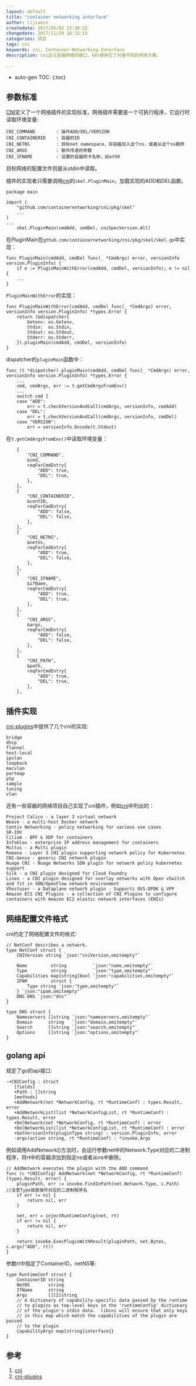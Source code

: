 ```yaml
---
layout: default
title: "container networking interface"
author: lijiaocn
createdate: 2017/05/03 13:30:32
changedate: 2017/11/29 16:15:15
categories: 项目
tags: cni
keywords: cni, Container-Networking-Interface
description: cni定义容器网络的接口，k8s使用它了对接不同的网络方案。

---
```


* auto-gen TOC:
{:toc}

## 参数标准

[CNI][1]定义了一个网络插件的实现标准，网络插件需要是一个可执行程序，它运行时读取环境变量:

	CNI_COMMAND        : 操作ADD/DEL/VERSION
	CNI_CONTAINERID    : 容器的ID
	CNI_NETNS          : 目标net namespace，将容器加入这个ns，或者从这个ns删除
	CNI_ARGS           : 额外传递的参数
	CNI_IFNAME         : 设置的容器网卡名称，如eth0

目标网络的配置文件则是从stdin中读取。

插件的实现者只需要调用[cni][1]的`skel.PluginMain`，加载实现的ADD和DEL函数。

	package main
	
	import (
		"github.com/containernetworking/cni/pkg/skel"
		...
	)
	...
		skel.PluginMain(cmdAdd, cmdDel, cniSpecVersion.All)

在PluginMain在`gthub.com/containernetworking/cni/pkg/skel/skel.go`中实现：

	func PluginMain(cmdAdd, cmdDel func(_ *CmdArgs) error, versionInfo version.PluginInfo) {
		if e := PluginMainWithError(cmdAdd, cmdDel, versionInfo); e != nil {
		...
	}

`PluginMainWithError`的实现：

	func PluginMainWithError(cmdAdd, cmdDel func(_ *CmdArgs) error, versionInfo version.PluginInfo) *types.Error {
		return (&dispatcher{
			Getenv: os.Getenv,
			Stdin:  os.Stdin,
			Stdout: os.Stdout,
			Stderr: os.Stderr,
		}).pluginMain(cmdAdd, cmdDel, versionInfo)
	}

dispatcher的`pluginMain`函数中：

	func (t *dispatcher) pluginMain(cmdAdd, cmdDel func(_ *CmdArgs) error, versionInfo version.PluginInfo) *types.Error {
		...
		cmd, cmdArgs, err := t.getCmdArgsFromEnv()
		...
		switch cmd {
		case "ADD":
			err = t.checkVersionAndCall(cmdArgs, versionInfo, cmdAdd)
		case "DEL":
			err = t.checkVersionAndCall(cmdArgs, versionInfo, cmdDel)
		case "VERSION":
			err = versionInfo.Encode(t.Stdout)

在`t.getCmdArgsFromEnv()`中读取环境变量：

		{
			"CNI_COMMAND",
			&cmd,
			reqForCmdEntry{
				"ADD": true,
				"DEL": true,
			},
		},
		{
			"CNI_CONTAINERID",
			&contID,
			reqForCmdEntry{
				"ADD": false,
				"DEL": false,
			},
		},
		{
			"CNI_NETNS",
			&netns,
			reqForCmdEntry{
				"ADD": true,
				"DEL": false,
			},
		},
		{
			"CNI_IFNAME",
			&ifName,
			reqForCmdEntry{
				"ADD": true,
				"DEL": true,
			},
		},
		{
			"CNI_ARGS",
			&args,
			reqForCmdEntry{
				"ADD": false,
				"DEL": false,
			},
		},
		{
			"CNI_PATH",
			&path,
			reqForCmdEntry{
				"ADD": true,
				"DEL": true,
			},
		},

## 插件实现

[cni-plugins][2]中提供了几个cni的实现:

	bridge
	dhcp
	flannel
	host-local 
	ipvlan
	loopback
	macvlan
	portmap
	ptp
	sample
	tuning
	vlan

还有一些容器的网络项目自己实现了cni插件，例如[cni][1]中列出的：

	Project Calico - a layer 3 virtual network
	Weave - a multi-host Docker network
	Contiv Networking - policy networking for various use cases
	SR-IOV
	Cilium - BPF & XDP for containers
	Infoblox - enterprise IP address management for containers
	Multus - a Multi plugin
	Romana - Layer 3 CNI plugin supporting network policy for Kubernetes
	CNI-Genie - generic CNI network plugin
	Nuage CNI - Nuage Networks SDN plugin for network policy kubernetes support
	Silk - a CNI plugin designed for Cloud Foundry
	Linen - a CNI plugin designed for overlay networks with Open vSwitch and fit in SDN/OpenFlow network environment
	Vhostuser - a Dataplane network plugin - Supports OVS-DPDK & VPP
	Amazon ECS CNI Plugins - a collection of CNI Plugins to configure containers with Amazon EC2 elastic network interfaces (ENIs)

## 网络配置文件格式

cni约定了网络配置文件的格式:

	// NetConf describes a network.
	type NetConf struct {
		CNIVersion string `json:"cniVersion,omitempty"`
		
		Name         string          `json:"name,omitempty"`
		Type         string          `json:"type,omitempty"`
		Capabilities map[string]bool `json:"capabilities,omitempty"`
		IPAM         struct {
			Type string `json:"type,omitempty"`
		} `json:"ipam,omitempty"`
		DNS DNS `json:"dns"`
	}
	
	type DNS struct {
		Nameservers []string `json:"nameservers,omitempty"`
		Domain      string   `json:"domain,omitempty"`
		Search      []string `json:"search,omitempty"`
		Options     []string `json:"options,omitempty"`
	}

## golang api

规定了go的api接口:

	-+CNIConfig : struct
	   [fields]
	   +Path : []string
	   [methods]
	   +AddNetwork(net *NetworkConfig, rt *RuntimeConf) : types.Result, error
	   +AddNetworkList(list *NetworkConfigList, rt *RuntimeConf) : types.Result, error
	   +DelNetwork(net *NetworkConfig, rt *RuntimeConf) : error
	   +DelNetworkList(list *NetworkConfigList, rt *RuntimeConf) : error
	   +GetVersionInfo(pluginType string) : version.PluginInfo, error
	   -args(action string, rt *RuntimeConf) : *invoke.Args

例如调用AddNetwork()方法时，会运行参数net中的Network.Type对应的二进制程序，将rt中的容器添加到指定ns或者从ns中删除。

	// AddNetwork executes the plugin with the ADD command
	func (c *CNIConfig) AddNetwork(net *NetworkConfig, rt *RuntimeConf) (types.Result, error) {
		pluginPath, err := invoke.FindInPath(net.Network.Type, c.Path)   //注意Type就是插件对应的二进制程序名
		if err != nil {
			return nil, err
		}
		
		net, err = injectRuntimeConfig(net, rt)
		if err != nil {
			return nil, err
		}
		
		return invoke.ExecPluginWithResult(pluginPath, net.Bytes, c.args("ADD", rt))
	}

参数rt中指定了ContainerID，netNS等:

	type RuntimeConf struct {
		ContainerID string
		NetNS       string
		IfName      string
		Args        [][2]string
		// A dictionary of capability-specific data passed by the runtime
		// to plugins as top-level keys in the 'runtimeConfig' dictionary
		// of the plugin's stdin data.  libcni will ensure that only keys
		// in this map which match the capabilities of the plugin are passed
		// to the plugin
		CapabilityArgs map[string]interface{}
	}

## 参考

1. [cni][1]
2. [cni-plugins][2]

[1]: https://github.com/containernetworking/cni  "cni" 
[2]: https://github.com/containernetworking/plugins "cni-plugins"

